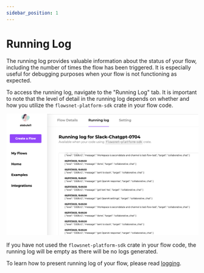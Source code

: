 ```yaml
---
sidebar_position: 1
---
```


# Running Log

The running log provides valuable information about the status of your flow, including the number of times the flow has been triggered. It is especially useful for debugging purposes when your flow is not functioning as expected.

To access the running log, navigate to the "Running Log" tab. It is important to note that the level of detail in the running log depends on whether and how you utilize the `flowsnet-platform-sdk` crate in your flow code. 

![](/docs/integrations/platform-sdk-features/flows-log-01.png)

If you have not used the `flowsnet-platform-sdk` crate in your flow code, the running log will be empty as there will be no logs generated.

To learn how to present running log of your flow, please read [logging](/docs/integrations/platform-sdk-features/logging.md).
